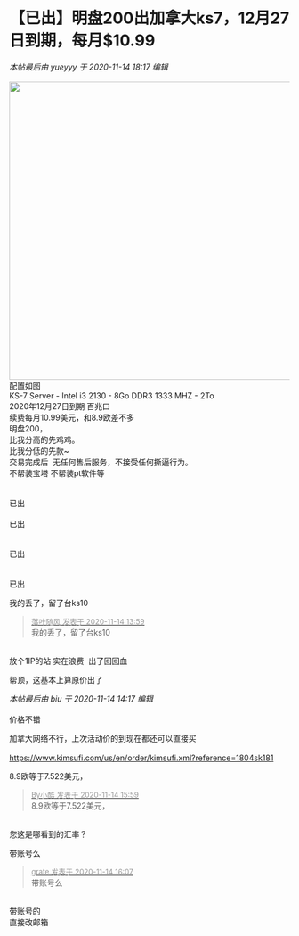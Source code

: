 # 【已出】明盘200出加拿大ks7，12月27日到期，每月$10.99


<i class="pstatus"> 本帖最后由 yueyyy 于 2020-11-14 18:17 编辑 </i><br />
<br />
<img id="aimg_b2Ecf" onclick="zoom(this, this.src, 0, 0, 0)" class="zoom" width="600" height="535" src="https://www.helloimg.com/images/2020/11/14/TIM20201114134235096ee11e885cf8c8.png" onmouseover="img_onmouseoverfunc(this)" onclick="zoom(this)" style="cursor:pointer" border="0" alt="" /><br />
<img id="aimg_CREge" onclick="zoom(this, this.src, 0, 0, 0)" class="zoom" src="https://www.helloimg.com/images/2020/11/14/ks72f7256614563f3e2.png" onmouseover="img_onmouseoverfunc(this)" onload="thumbImg(this)" border="0" alt="" /><br />
配置如图<br />
KS-7 Server - Intel i3 2130 - 8Go DDR3 1333 MHZ - 2To<br />
2020年12月27日到期 百兆口<br />
续费每月10.99美元，和8.9欧差不多<br />
明盘200，<br />
比我分高的先鸡鸡。<br />
比我分低的先款~<br />
交易完成后&nbsp;&nbsp;无任何售后服务，不接受任何撕逼行为。<br />
不帮装宝塔 不帮装pt软件等<br />
<br />
<br />
已出<br />
<br />
已出<br />
<br />
<br />
已出<br />
<br />
<br />
已出<img id="aimg_MG8lB" onclick="zoom(this, this.src, 0, 0, 0)" class="zoom" src="https://cdn.jsdelivr.net/gh/hishis/forum-master/public/images/patch.gif" onmouseover="img_onmouseoverfunc(this)" onload="thumbImg(this)" border="0" alt="" />

我的丢了，留了台ks10

<div class="quote"><blockquote><font size="2"><a href="https://www.hostloc.com/forum.php?mod=redirect&amp;goto=findpost&amp;pid=9453044&amp;ptid=766606" target="_blank"><font color="#999999">落叶随风 发表于 2020-11-14 13:59</font></a></font><br />
我的丢了，留了台ks10</blockquote></div><br />
放个1IP的站 实在浪费&nbsp;&nbsp;出了回回血<img id="aimg_YC404" onclick="zoom(this, this.src, 0, 0, 0)" class="zoom" src="https://cdn.jsdelivr.net/gh/hishis/forum-master/public/images/patch.gif" onmouseover="img_onmouseoverfunc(this)" onload="thumbImg(this)" border="0" alt="" />

帮顶，这基本上算原价出了

<i class="pstatus"> 本帖最后由 biu 于 2020-11-14 14:17 编辑 </i><br />
<br />
价格不错

加拿大网络不行，上次活动价的到现在都还可以直接买<br />
<br />
https://www.kimsufi.com/us/en/order/kimsufi.xml?reference=1804sk181

8.9欧等于7.522美元，

<div class="quote"><blockquote><font size="2"><a href="https://www.hostloc.com/forum.php?mod=redirect&amp;goto=findpost&amp;pid=9453516&amp;ptid=766606" target="_blank"><font color="#999999">By小酷 发表于 2020-11-14 15:59</font></a></font><br />
8.9欧等于7.522美元，</blockquote></div><br />
您这是哪看到的汇率？<img id="aimg_hl2l0" onclick="zoom(this, this.src, 0, 0, 0)" class="zoom" src="https://cdn.jsdelivr.net/gh/hishis/forum-master/public/images/patch.gif" onmouseover="img_onmouseoverfunc(this)" onload="thumbImg(this)" border="0" alt="" />

<img src="static/image/smiley/default/lol.gif" smilieid="12" border="0" alt="" />带账号么<img id="aimg_Zfb6z" onclick="zoom(this, this.src, 0, 0, 0)" class="zoom" src="https://cdn.jsdelivr.net/gh/hishis/forum-master/public/images/patch.gif" onmouseover="img_onmouseoverfunc(this)" onload="thumbImg(this)" border="0" alt="" />

<div class="quote"><blockquote><font size="2"><a href="https://www.hostloc.com/forum.php?mod=redirect&amp;goto=findpost&amp;pid=9453543&amp;ptid=766606" target="_blank"><font color="#999999">grate 发表于 2020-11-14 16:07</font></a></font><br />
带账号么</blockquote></div><br />
带账号的<br />
直接改邮箱<img id="aimg_CyYk8" onclick="zoom(this, this.src, 0, 0, 0)" class="zoom" src="https://cdn.jsdelivr.net/gh/hishis/forum-master/public/images/patch.gif" onmouseover="img_onmouseoverfunc(this)" onload="thumbImg(this)" border="0" alt="" />
